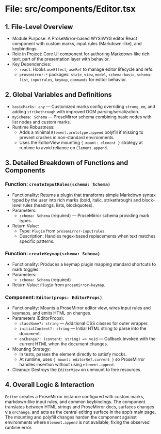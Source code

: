 # File: src/components/Editor.tsx

## 1. File-Level Overview

- Module Purpose: A ProseMirror-based WYSIWYG editor React component with custom marks, input rules (Markdown-like), and keybindings.
- Role in Project: Core UI component for authoring Markdown-like rich text; part of the presentation layer with behavior.
- Key Dependencies:
  - `react`: Hooks `useEffect`, `useRef` to manage editor lifecycle and refs.
  - `prosemirror-*` packages: `state`, `view`, `model`, `schema-basic`, `schema-list`, `inputrules`, `keymap`, `commands` for editor behavior.

## 2. Global Variables and Definitions

- `basicMarks: any` — Customized marks config overriding `strong`, `em`, and adding `strikethrough` with improved DOM parsing/serialization.
- `mySchema: Schema` — ProseMirror schema combining basic nodes with list nodes and custom marks.
- Runtime Robustness:
  - Adds a minimal `Element.prototype.append` polyfill if missing to prevent crashes in non-standard environments.
  - Uses the EditorView mounting `{ mount: element }` strategy at runtime to avoid reliance on `Element.append`.

## 3. Detailed Breakdown of Functions and Components

### Function: `createInputRules(schema: Schema)`

- Functionality: Returns a plugin that transforms simple Markdown syntax typed by the user into rich marks (bold, italic, strikethrough) and block-level rules (headings, lists, blockquotes).
- Parameters:
  - `schema: Schema` (required) — ProseMirror schema providing mark types.
- Return Value:
  - Type: `Plugin` from `prosemirror-inputrules`.
  - Description: Handles regex-based replacements when text matches specific patterns.

### Function: `createKeymap(schema: Schema)`

- Functionality: Produces a keymap plugin mapping standard shortcuts to mark toggles.
- Parameters:
  - `schema: Schema` (required)
- Return Value: `Plugin` from `prosemirror-keymap`.

### Component: `Editor(props: EditorProps)`

- Functionality: Mounts a ProseMirror editor view, wires input rules and keymaps, and emits HTML on changes.
- Parameters (EditorProps):
  - `className?: string` — Additional CSS classes for outer wrapper.
  - `initialContent?: string` — Initial HTML string to parse into the document.
  - `onChange?: (content: string) => void` — Callback invoked with the current HTML when the document changes.
- Mounting Strategy:
  - In tests, passes the element directly to satisfy mocks.
  - At runtime, uses `{ mount: editorRef.current }` so ProseMirror handles insertion without using `element.append`.
- Cleanup: Destroys the `EditorView` on unmount to free resources.

## 4. Overall Logic & Interaction

`Editor` creates a ProseMirror instance configured with custom marks, markdown-like input rules, and common keybindings. The component translates between HTML strings and ProseMirror docs, surfaces changes via `onChange`, and acts as the central editing surface in the app’s main page. The mounting and polyfill changes harden the component against environments where `Element.append` is not available, fixing the observed runtime error.
